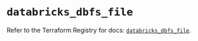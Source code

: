 # `databricks_dbfs_file`

Refer to the Terraform Registry for docs: [`databricks_dbfs_file`](https://registry.terraform.io/providers/databricks/databricks/1.89.0/docs/resources/dbfs_file).
